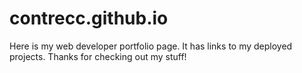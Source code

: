 # contrecc.github.io

Here is my web developer portfolio page. It has links to my deployed projects. Thanks for checking out my stuff!
